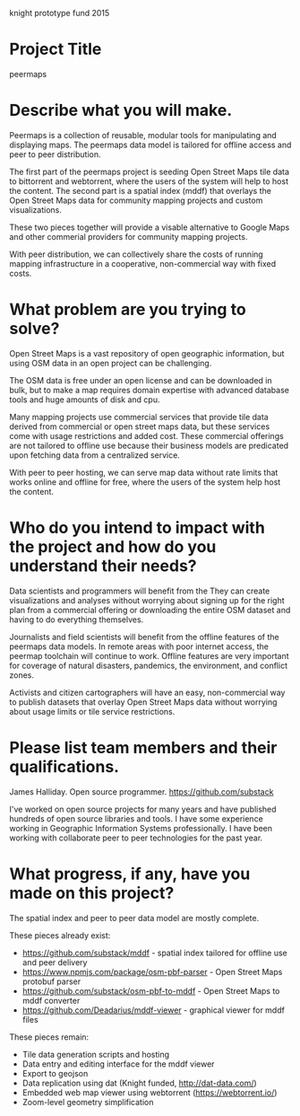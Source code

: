 knight prototype fund 2015

# Project Title

peermaps

# Describe what you will make.

Peermaps is a collection of reusable, modular tools for manipulating and
displaying maps. The peermaps data model is tailored for offline access and peer
to peer distribution.

The first part of the peermaps project is seeding Open Street Maps tile data to
bittorrent and webtorrent, where the users of the system will help to host the
content. The second part is a spatial index (mddf) that overlays the Open Street
Maps data for community mapping projects and custom visualizations.

These two pieces together will provide a visable alternative to Google Maps and
other commerial providers for community mapping projects.

With peer distribution, we can collectively share the costs of running mapping
infrastructure in a cooperative, non-commercial way with fixed costs.

# What problem are you trying to solve?

Open Street Maps is a vast repository of open geographic information, but using
OSM data in an open project can be challenging.

The OSM data is free under an open license and can be downloaded in bulk,
but to make a map requires domain expertise with advanced database tools and
huge amounts of disk and cpu.

Many mapping projects use commercial services that provide tile data derived
from commercial or open street maps data, but these services come with usage
restrictions and added cost. These commercial offerings are not tailored to
offline use because their business models are predicated upon fetching data from
a centralized service.

With peer to peer hosting, we can serve map data without rate limits that works
online and offline for free, where the users of the system help host the
content.

# Who do you intend to impact with the project and how do you understand their needs?

Data scientists and programmers will benefit from the
They can create visualizations and analyses without worrying about signing up
for the right plan from a commercial offering or downloading the entire OSM
dataset and having to do everything themselves.

Journalists and field scientists will benefit from the offline features of the
peermaps data models. In remote areas with poor internet access, the peermap
toolchain will continue to work. Offline features are very important for
coverage of natural disasters, pandemics, the environment, and conflict zones.

Activists and citizen cartographers will have an easy, non-commercial way to
publish datasets that overlay Open Street Maps data without worrying about usage
limits or tile service restrictions.

# Please list team members and their qualifications.

James Halliday. Open source programmer. https://github.com/substack

I've worked on open source projects for many years and have published hundreds
of open source libraries and tools. I have some experience working in Geographic
Information Systems professionally. I have been working with collaborate peer to
peer technologies for the past year.

# What progress, if any, have you made on this project?

The spatial index and peer to peer data model are mostly complete.

These pieces already exist:

* https://github.com/substack/mddf - spatial index tailored for offline use and peer delivery
* https://www.npmjs.com/package/osm-pbf-parser - Open Street Maps protobuf parser
* https://github.com/substack/osm-pbf-to-mddf - Open Street Maps to mddf converter
* https://github.com/Deadarius/mddf-viewer - graphical viewer for mddf files

These pieces remain:

* Tile data generation scripts and hosting
* Data entry and editing interface for the mddf viewer
* Export to geojson
* Data replication using dat (Knight funded, http://dat-data.com/)
* Embedded web map viewer using webtorrent (https://webtorrent.io/)
* Zoom-level geometry simplification
